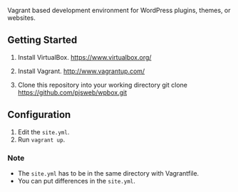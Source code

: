 Vagrant based development environment for WordPress plugins, themes, or websites.

## Getting Started

1. Install VirtualBox.
https://www.virtualbox.org/

2. Install Vagrant.
http://www.vagrantup.com/

3. Clone this repository into your working directory
git clone https://github.com/pjsweb/wpbox.git

## Configuration

1. Edit the `site.yml`.
2. Run `vagrant up`.

### Note
* The `site.yml` has to be in the same directory with Vagrantfile.
* You can put differences in the `site.yml`.
